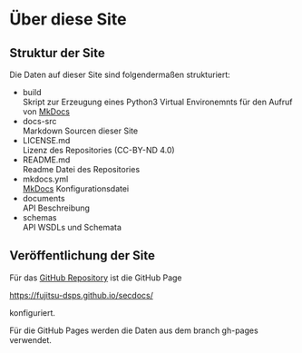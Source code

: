# Über diese Site

## Struktur der Site
Die Daten auf dieser Site sind folgendermaßen strukturiert:

- build  
  Skript zur Erzeugung eines Python3 Virtual Environemnts für den
  Aufruf von [MkDocs](https://www.mkdocs.org/)
- docs-src  
  Markdown Sourcen dieser Site
- LICENSE.md  
  Lizenz des Repositories (CC-BY-ND 4.0)
- README.md  
  Readme Datei des Repositories
- mkdocs.yml  
  [MkDocs](https://www.mkdocs.org/) Konfigurationsdatei
- documents  
  API Beschreibung
- schemas  
  API WSDLs und Schemata

## Veröffentlichung der Site
Für das [GitHub Repository](https://github.com/fujitsu-dsps/secdocs/)
ist die GitHub Page 

<https://fujitsu-dsps.github.io/secdocs/>

konfiguriert.

Für die GitHub Pages werden die Daten aus dem branch gh-pages verwendet.


